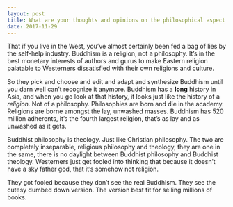 ```yaml
---
layout: post
title: What are your thoughts and opinions on the philosophical aspect of Buddhism?
date: 2017-11-29
---
```


<p>That if you live in the West, you’ve almost certainly been fed a bag of lies by the self-help industry. Buddhism is a religion, not a philosophy. It’s in the best monetary interests of authors and gurus to make Eastern religion palatable to Westerners dissatisfied with their own religions and culture.</p><p>So they pick and choose and edit and adapt and synthesize Buddhism until you darn well can’t recognize it anymore. Buddhism has a <b>long</b> history in Asia, and when you go look at that history, it looks just like the history of a <i>religion</i>. Not of a philosophy. Philosophies are born and die in the academy. Religions are borne amongst the lay, unwashed masses. Buddhism has 520 million adherents, it’s the fourth largest religion, that’s as lay and as unwashed as it gets.</p><p>Buddhist philosophy is theology. Just like Christian philosophy. The two are completely inseparable, religious philosophy and theology, they are one in the same, there is no daylight between Buddhist philosophy and Buddhist theology. Westerners just get fooled into thinking that because it doesn’t have a sky father god, that it’s somehow not religion.</p><p>They got fooled because they don’t see the real Buddhism. They see the cutesy dumbed down version. The version best fit for selling millions of books.</p>
